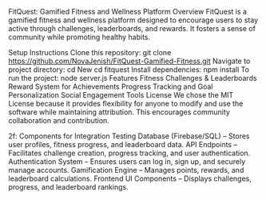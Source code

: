 FitQuest: Gamified Fitness and Wellness Platform
Overview
FitQuest is a gamified fitness and wellness platform designed to encourage users to stay active through challenges, leaderboards, and rewards. It fosters a sense of community while promoting healthy habits.

Setup Instructions
Clone this repository:
git clone https://github.com/NovaJenish/FitQuest-Gamified-Fitness.git
Navigate to project directory: cd New cd fitquest
Install dependencies: npm install
To run the project:
node server.js
Features
Fitness Challenges & Leaderboards
Reward System for Achievements
Progress Tracking and Goal Personalization
Social Engagement Tools
License
We chose the MIT License because it provides flexibility for anyone to modify and use the software while maintaining attribution. This encourages community collaboration and contribution.

2f: Components for Integration Testing
Database (Firebase/SQL) – Stores user profiles, fitness progress, and leaderboard data.
API Endpoints – Facilitates challenge creation, progress tracking, and user authentication.
Authentication System – Ensures users can log in, sign up, and securely manage accounts.
Gamification Engine – Manages points, rewards, and leaderboard calculations.
Frontend UI Components – Displays challenges, progress, and leaderboard rankings.
